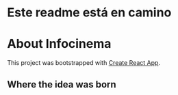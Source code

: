 # **Este readme está en camino** 


# About Infocinema

This project was bootstrapped with [Create React App](https://github.com/facebook/create-react-app).


## Where the idea was born
